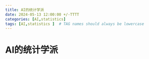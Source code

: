 ```yaml
---
title: AI的统计学派
date: 2024-05-13 12:00:00 +/-TTTT
categories: [AI,statistics]
tags: [AI,statistics ]  # TAG names should always be lowercase
---
```


# AI的统计学派